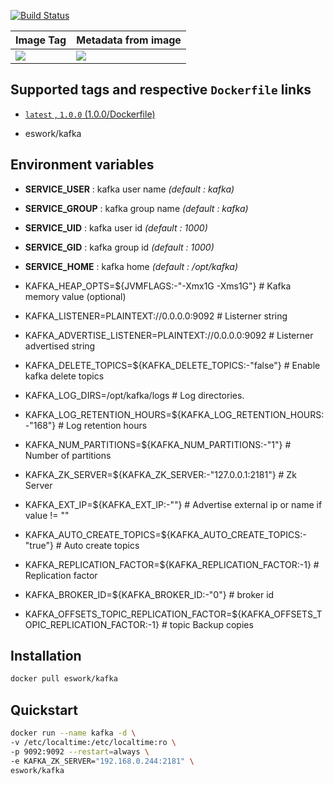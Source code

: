 [![Build Status](https://travis-ci.org/EsWork/docker-kafka.svg?branch=master)](https://travis-ci.org/EsWork/docker-kafka) 

|Image Tag | Metadata from image |
|--------- | :------------ |
|[![](https://images.microbadger.com/badges/version/eswork/kafka.svg)](https://microbadger.com/images/eswork/kafka "Get your own version badge on microbadger.com")|[![](https://images.microbadger.com/badges/image/eswork/kafka.svg)](https://microbadger.com/images/eswork/kafka "Get your own image badge on microbadger.com")

## Supported tags and respective `Dockerfile` links

- [`latest` , `1.0.0` (1.0.0/Dockerfile)](https://github.com/EsWork/docker-kafka/blob/master/Dockerfile)

* eswork/kafka

Environment variables
---

- **SERVICE_USER** : kafka user name *(default : kafka)*
- **SERVICE_GROUP** : kafka group name *(default : kafka)*
- **SERVICE_UID** : kafka user id *(default : 1000)*
- **SERVICE_GID** : kafka group id *(default : 1000)*
- **SERVICE_HOME** : kafka home *(default : /opt/kafka)*

- KAFKA_HEAP_OPTS=${JVMFLAGS:-"-Xmx1G -Xms1G"}     				                      # Kafka memory value (optional)
- KAFKA_LISTENER=PLAINTEXT://0.0.0.0:9092	                                          # Listerner string
- KAFKA_ADVERTISE_LISTENER=PLAINTEXT://0.0.0.0:9092	                                  # Listerner advertised string 
- KAFKA_DELETE_TOPICS=${KAFKA_DELETE_TOPICS:-"false"}			                      # Enable kafka delete topics
- KAFKA_LOG_DIRS=/opt/kafka/logs              		                                  # Log directories.
- KAFKA_LOG_RETENTION_HOURS=${KAFKA_LOG_RETENTION_HOURS:-"168"}	                      # Log retention hours
- KAFKA_NUM_PARTITIONS=${KAFKA_NUM_PARTITIONS:-"1"}				                      # Number of partitions
- KAFKA_ZK_SERVER=${KAFKA_ZK_SERVER:-"127.0.0.1:2181"}					              # Zk Server
- KAFKA_EXT_IP=${KAFKA_EXT_IP:-""}								                      # Advertise external ip or name if value != ""
- KAFKA_AUTO_CREATE_TOPICS=${KAFKA_AUTO_CREATE_TOPICS:-"true"}	                      # Auto create topics
- KAFKA_REPLICATION_FACTOR=${KAFKA_REPLICATION_FACTOR:-1}		                      # Replication factor
- KAFKA_BROKER_ID=${KAFKA_BROKER_ID:-"0"}                                             # broker id
- KAFKA_OFFSETS_TOPIC_REPLICATION_FACTOR=${KAFKA_OFFSETS_TOPIC_REPLICATION_FACTOR:-1} # topic Backup copies

Installation
---
```bash
docker pull eswork/kafka
```

Quickstart
---

```bash
docker run --name kafka -d \
-v /etc/localtime:/etc/localtime:ro \
-p 9092:9092 --restart=always \
-e KAFKA_ZK_SERVER="192.168.0.244:2181" \
eswork/kafka 
```